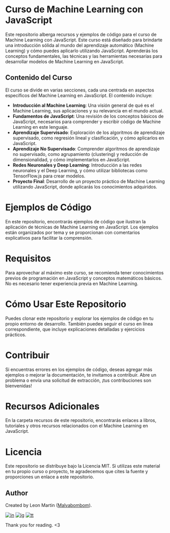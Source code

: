 # Curso de Machine Learning con JavaScript

Este repositorio alberga recursos y ejemplos de código para el curso de Machine Learning con JavaScript. Este curso está diseñado para brindarte una introducción sólida al mundo del aprendizaje automático (Machine Learning) y cómo puedes aplicarlo utilizando JavaScript. Aprenderás los conceptos fundamentales, las técnicas y las herramientas necesarias para desarrollar modelos de Machine Learning en JavaScript.

## Contenido del Curso

El curso se divide en varias secciones, cada una centrada en aspectos específicos del Machine Learning en JavaScript. El contenido incluye:
* **Introducción al Machine Learning**: Una visión general de qué es el Machine Learning, sus aplicaciones y su relevancia en el mundo actual.
* **Fundamentos de JavaScript**: Una revisión de los conceptos básicos de JavaScript, necesarios para comprender y escribir código de Machine Learning en este lenguaje.
* **Aprendizaje Supervisado**: Exploración de los algoritmos de aprendizaje supervisado, como regresión lineal y clasificación, y cómo aplicarlos en JavaScript.
* **Aprendizaje No Supervisado**: Comprender algoritmos de aprendizaje no supervisado, como agrupamiento (clustering) y reducción de dimensionalidad, y cómo implementarlos en JavaScript.
* **Redes Neuronales y Deep Learning**: Introducción a las redes neuronales y el Deep Learning, y cómo utilizar bibliotecas como TensorFlow.js para crear modelos.
* **Proyecto Final**: Desarrollo de un proyecto práctico de Machine Learning utilizando JavaScript, donde aplicarás los conocimientos adquiridos.

# Ejemplos de Código
En este repositorio, encontrarás ejemplos de código que ilustran la aplicación de técnicas de Machine Learning en JavaScript. Los ejemplos están organizados por tema y se proporcionan con comentarios explicativos para facilitar la comprensión.

# Requisitos
Para aprovechar al máximo este curso, se recomienda tener conocimientos previos de programación en JavaScript y conceptos matemáticos básicos. No es necesario tener experiencia previa en Machine Learning.

# Cómo Usar Este Repositorio
Puedes clonar este repositorio y explorar los ejemplos de código en tu propio entorno de desarrollo. También puedes seguir el curso en línea correspondiente, que incluye explicaciones detalladas y ejercicios prácticos.

# Contribuir
Si encuentras errores en los ejemplos de código, deseas agregar más ejemplos o mejorar la documentación, te invitamos a contribuir. Abre un problema o envía una solicitud de extracción, ¡tus contribuciones son bienvenidas!

# Recursos Adicionales
En la carpeta recursos de este repositorio, encontrarás enlaces a libros, tutoriales y otros recursos relacionados con el Machine Learning en JavaScript.

# Licencia
Este repositorio se distribuye bajo la Licencia MIT. Si utilizas este material en tu propio curso o proyecto, te agradecemos que cites la fuente y proporciones un enlace a este repositorio.

## Author

Created by Leon Martin ([Malvabombom](https://github.com/malvabombom)).

[![in]][in-link] [![ig]][ig-link] [![tt]][tt-link]

Thank you for reading. <3


[fg]: https://img.shields.io/badge/Figma-F24E1E?style=flat-square&logo=figma&logoColor=white
[in]: https://img.shields.io/badge/LinkedIn-0077B5?style=flat-square&logo=linkedin&logoColor=white
[ig]: https://img.shields.io/badge/Instagram-E4405F?style=flat-square&logo=instagram&logoColor=white
[fb]: https://img.shields.io/badge/Facebook-1877F2?style=flat-square&logo=facebook&logoColor=white
[tt]: https://img.shields.io/badge/tiktok-000000?style=flat-square&logo=tiktok&logoColor=white

[as]: https://holasoymalva.xyz/
[in-link]: https://www.linkedin.com/in/martin-manriquez-899877177/
[ig-link]: https://www.instagram.com/holasoymalva/
[tt-link]: https://www.tiktok.com/@holasoymalva
